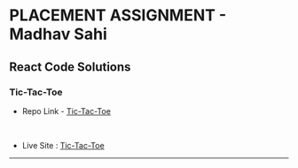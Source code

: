 # PLACEMENT ASSIGNMENT - Madhav Sahi

## React Code Solutions

### Tic-Tac-Toe

- Repo Link - [Tic-Tac-Toe](https://github.com/MadhavSahi/FullStack-JavaScript-2022-23/tree/main/PlacementAssignment_MadhavSahi/tic-tac-toe-react "Repo Link")
<br>

- Live Site : [Tic-Tac-Toe](https://tic-tac-toe-reactjs-madhavsahi.netlify.app/ "Live Link")

<hr>
